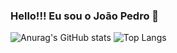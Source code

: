 ### Hello!!! Eu sou o João Pedro 👋

<!--
**espjotape/espjotape** is a ✨ _special_ ✨ repository because its `README.md` (this file) appears on your GitHub profile.

Here are some ideas to get you started:

- 🔭 I’m currently working on ...
- 🌱 I’m currently learning ...
- 👯 I’m looking to collaborate on ...
- 🤔 I’m looking for help with ...
- 💬 Ask me about ...
- 📫 How to reach me: ...
- 😄 Pronouns: ...
- ⚡ Fun fact: ...
-->

![Anurag's GitHub stats](https://github-readme-stats.vercel.app/api?username=espjotape&theme=shadow_green&show_icons=true)
![Top Langs](https://github-readme-stats.vercel.app/api/top-langs/?username=espjotape&layout=compact)

